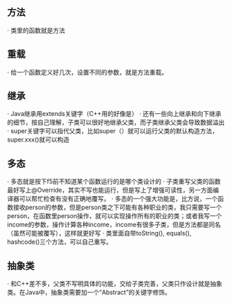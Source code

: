 ## 方法
· 类里的函数就是方法

## 重载
· 给一个函数定义好几次，设置不同的参数，就是方法重载。

## 继承
· Java继承用extends关键字（C++用的好像是）
· 还有一些向上继承和向下继承的细节，按自己理解，子类可以很好地继承父类，而子类继承父类会导致数据溢出
· super关键字可以指代父类，比如super（）就可以运行父类的默认构造方法，super.xxx()就可以构造

## 多态
· 多态就是按下f5前不知道某个函数运行的是哪个类设计的
· 子类重写父类的函数最好写上@Override，其实不写也能运行，但是写上了增强可读性，另一方面编译器可以帮忙检查有没有正确地覆写。
· 多态的一个强大功能是，比方说，一个函数接收person的参数，但是person类之下可能有各种职业的类，我只需要写一个person，在函数里person操作，就可以实现操作所有的职业的类；或者我写一个income的参数，操作计算各种income，income有很多子类，但是方法都是同名（虽然可能被覆写），这样就更好写
· 类里面自带toString(), equals(), hashcode()三个方法，可以自己重写。



## 抽象类

· 和C++差不多，父类不写明具体的功能，交给子类完善，父类只作设计就是抽象类。在Java中，抽象类需要加一个“Abstract”的关键字修饰。